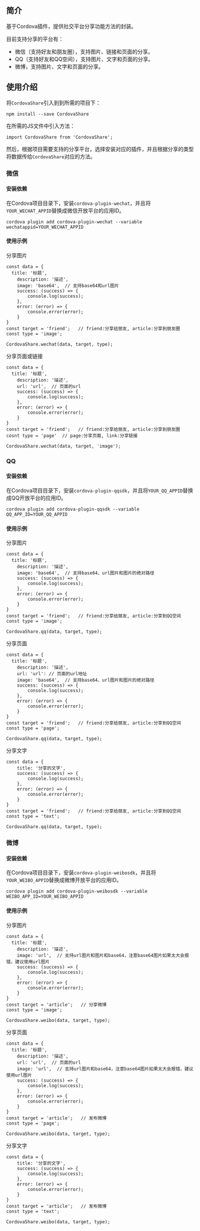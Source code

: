 ## 简介
基于Cordova插件，提供社交平台分享功能方法的封装。

目前支持分享的平台有：
* 微信（支持好友和朋友圈），支持图片、链接和页面的分享。
* QQ（支持好友和QQ空间），支持图片、文字和页面的分享。
* 微博，支持图片、文字和页面的分享。

## 使用介绍
将`CordovaShare`引入到到所需的项目下：
```
npm install --save CordovaShare
```
在所需的JS文件中引入方法：
```
import CordovaShare from 'CordovaShare';
```

然后，根据项目需要支持的分享平台，选择安装对应的插件，并且根据分享的类型将数据传给`CordovaShare`对应的方法。


### 微信
#### 安装依赖
在Cordova项目目录下，安装`cordova-plugin-wechat`，并且将`YOUR_WECHAT_APPID`替换成微信开放平台的应用ID。
```
cordova plugin add cordova-plugin-wechat --variable wechatappid=YOUR_WECHAT_APPID
```

#### 使用示例
分享图片
```
const data = {
  title: '标题',
	description: '描述',
	image: 'base64',  // 支持base64和url图片
	success: (success) => {
		console.log(success);
	},
	error: (error) => {
		console.error(error);
	}
}
const target = 'friend';   // friend:分享给朋友, article:分享到朋友圈
const type = 'image';

CordovaShare.wechat(data, target, type);
```

分享页面或链接
```
const data = {
  title: '标题',
	description: '描述',
	url: 'url',  // 页面的url
	success: (success) => {
		console.log(success);
	},
	error: (error) => {
		console.error(error);
	}
}
const target = 'friend';   // friend:分享给朋友, article:分享到朋友圈
cosnt type = 'page'  // page:分享页面, link:分享链接 

CordovaShare.wechat(data, target, 'image');
```

### QQ
#### 安装依赖
在Cordova项目目录下，安装`cordova-plugin-qqsdk`，并且将`YOUR_QQ_APPID`替换成QQ开放平台的应用ID。
```
cordova plugin add cordova-plugin-qqsdk --variable QQ_APP_ID=YOUR_QQ_APPID
```

#### 使用示例
分享图片
```
const data = {
  title: '标题',
	description: '描述',
	image: 'base64',  // 支持base64、url图片和图片的绝对路径
	success: (success) => {
		console.log(success);
	},
	error: (error) => {
		console.error(error);
	}
}
const target = 'friend';   // friend:分享给朋友, article:分享到QQ空间
const type = 'image';

CordovaShare.qq(data, target, type);
```

分享页面
```
const data = {
  title: '标题',
	description: '描述',
	url: 'url': // 页面的url地址
	image: 'base64',  // 支持base64、url图片和图片的绝对路径
	success: (success) => {
		console.log(success);
	},
	error: (error) => {
		console.error(error);
	}
}
const target = 'friend';   // friend:分享给朋友, article:分享到QQ空间
const type = 'page';

CordovaShare.qq(data, target, type);
```

分享文字
```
const data = {
	title: '分享的文字',
	success: (success) => {
		console.log(success);
	},
	error: (error) => {
		console.error(error);
	}
}
const target = 'friend';   // friend:分享给朋友, article:分享到QQ空间
const type = 'text';

CordovaShare.qq(data, target, type);
```

### 微博
#### 安装依赖
在Cordova项目目录下，安装`cordova-plugin-weibosdk`，并且将`YOUR_WEIBO_APPID`替换成微博开放平台的应用ID。
```
cordova plugin add cordova-plugin-weibosdk --variable WEIBO_APP_ID=YOUR_WEIBO_APPID
```

#### 使用示例
分享图片
```
const data = {
  title: '标题',
	description: '描述',
	image: 'url',  // 支持url图片和图片和base64，注意base64图片如果太大会报错，建议使用url图片
	success: (success) => {
		console.log(success);
	},
	error: (error) => {
		console.error(error);
	}
}
const target = 'article';   // 分享微博
const type = 'image';

CordovaShare.weibo(data, target, type);
```

分享页面
```
const data = {
  title: '标题',
	description: '描述',
	url: 'url',  // 页面的url
	image: 'url',  // 支持url图片和base64，注意base64图片如果太大会报错，建议使用url图片
	success: (success) => {
		console.log(success);
	},
	error: (error) => {
		console.error(error);
	}
}
const target = 'article';   // 发布微博
const type = 'page';

CordovaShare.weibo(data, target, type);
```

分享文字
```
const data = {
	title: '分享的文字',
	success: (success) => {
		console.log(success);
	},
	error: (error) => {
		console.error(error);
	}
}
const target = 'article';   // 发布微博
const type = 'text';

CordovaShare.weibo(data, target, type);
```